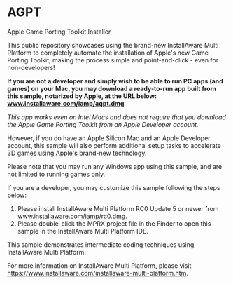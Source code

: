 # AGPT
Apple Game Porting Toolkit Installer

This public repository showcases using the brand-new InstallAware Multi Platform to completely automate the installation of Apple's new Game Porting Toolkit, making the process simple and point-and-click - even for non-developers!

**If you are not a developer and simply wish to be able to run PC apps (and games) on your Mac, you may download a ready-to-run app built from this sample, notarized by Apple, at the URL below:
www.installaware.com/iamp/agpt.dmg**

_This app works even on Intel Macs and does not require that you download the Apple Game Porting Toolkit from an Apple Developer account._

However, if you do have an Apple Silicon Mac and an Apple Developer account, this sample will also perform additional setup tasks to accelerate 3D games using Apple's brand-new technology.

Please note that you may run any Windows app using this sample, and are not limited to running games only.

If you are a developer, you may customize this sample following the steps below:

1) Please install InstallAware Multi Platform RC0 Update 5 or newer from www.installaware.com/iamp/rc0.dmg.
2) Please double-click the MPRX project file in the Finder to open this sample in the InstallAware Multi Platform IDE.

This sample demonstrates intermediate coding techniques using InstallAware Multi Platform.

For more information on InstallAware Multi Platform, please visit https://www.installaware.com/installaware-multi-platform.htm.
